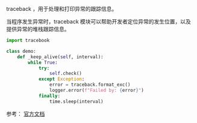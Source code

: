 
traceback ，用于处理和打印异常的跟踪信息。

当程序发生异常时，traceback 模块可以帮助开发者定位异常的发生位置，以及提供异常的堆栈跟踪信息。



```python
import tracebook

class demo:
    def _keep_alive(self, interval):
        while True:
            try:
                self.check()
            except Exception:
                error = traceback.format_exc()
                logger.error(f"Failed by: {error}")
            finally:
                time.sleep(interval)
```

参考： [官方文档](https://docs.python.org/zh-cn/3/library/traceback.html)